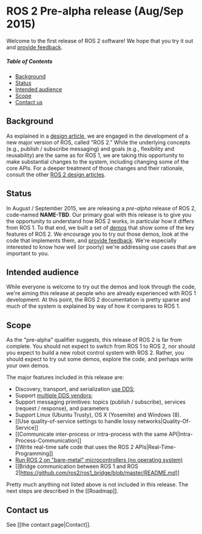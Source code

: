 # ROS 2 Pre-alpha release (Aug/Sep 2015)
Welcome to the first release of ROS 2 software!  We hope that you try it out and [provide feedback](#contact-us).

##### Table of Contents
- [Background](#background)
- [Status](#status)
- [Intended audience](#intended-audience)
- [Scope](#scope)
- [Contact us](#contact-us)

## Background
As explained in a [design
article](http://design.ros2.org/articles/why_ros2.html), we are engaged in
the development of a new major version of ROS, called "ROS 2." While the
underlying concepts (e.g., publish / subscribe messaging) and goals (e.g.,
flexibility and reusability) are the same as for ROS 1, we are taking this
opportunity to make substantial changes to the system, including changing
some of the core APIs.
For a deeper treatment of those changes and their
rationale, consult the other [ROS 2 design
articles](http://design.ros.org).

## Status
In August / September 2015, we are releasing a *pre-alpha* release of ROS
2, code-named **NAME-TBD**.
Our primary goal with this release is to give
you the opportunity to understand how ROS 2 works, in particular how it
differs from ROS 1.
To that end, we built a set of [demos](Tutorials) that
show some of the key features of ROS 2.
We encourage you to try out those
demos, look at the code that implements them, and [provide
feedback](#contact-us).
We're especially interested to know how well (or
poorly) we're addressing use cases that are important to you.

## Intended audience
While everyone is welcome to try out the demos and look through the code, we're aiming this release at people who are already experienced with ROS 1 development.
At this point, the ROS 2 documentation is pretty sparse and much of the system is explained by way of how it compares to ROS 1.

## Scope
As the "pre-alpha" qualifier suggests, this release of ROS 2 is far from
complete.
You should not expect to switch from ROS 1 to ROS 2, nor should
you expect to build a new robot control system with ROS 2.
Rather, you
should expect to try out some demos, explore the code, and perhaps write
your own demos.

The major features included in this release are:

* Discovery, transport, and serialization [use
DDS](http://design.ros2.org/articles/ros_on_dds.html);
* Support [multiple DDS
vendors](http://design.ros2.org/articles/ros_on_dds.html#vendors-and-licensing);
* Support messaging primitives: topics (publish / subscribe), services
(request / response), and parameters
* Support Linux (Ubuntu Trusty), OS X (Yosemite) and Windows (8).
* [[Use quality-of-service settings to handle lossy networks|Quality-Of-Service]]
* [[Communicate inter-process or intra-process with the same API|Intra-Process-Communication]]
* [[Write real-time safe code that uses the ROS 2 APIs|Real-Time-Programming]]
* [Run ROS 2 on "bare-metal" microcontrollers (no operating
system)](https://github.com/ros2/freertps/wiki)
* [[Bridge communication between ROS 1 and ROS 2|https://github.com/ros2/ros1_bridge/blob/master/README.md]]

Pretty much anything not listed above is not included in this release.
The next steps are described in the [[Roadmap]].

## Contact us
See [[the contact page|Contact]].